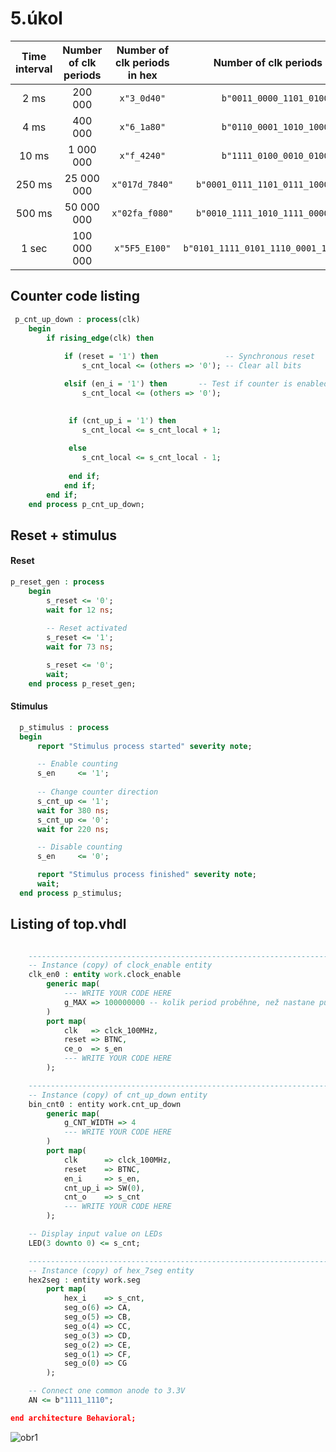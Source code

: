 # 5.úkol

   | **Time interval** | **Number of clk periods** | **Number of clk periods in hex** | **Number of clk periods in binary** |
   | :-: | :-: | :-: | :-: |
   | 2&nbsp;ms | 200 000 | `x"3_0d40"` | `b"0011_0000_1101_0100_0000"` |
   | 4&nbsp;ms | 400 000 | `x"6_1a80"` | `b"0110_0001_1010_1000_0000"` |
   | 10&nbsp;ms | 1 000 000 | `x"f_4240"` | `b"1111_0100_0010_0100_0000"` |
   | 250&nbsp;ms | 25 000 000 | `x"017d_7840"` | `b"0001_0111_1101_0111_1000_0100_0000"` |
   | 500&nbsp;ms | 50 000 000 | `x"02fa_f080"` | `b"0010_1111_1010_1111_0000_1000_0000"` |
   | 1&nbsp;sec | 100 000 000 | `x"5F5_E100"` | `b"0101_1111_0101_1110_0001_1000_0000_0000"` |
   
   ## Counter code listing
```VHDL
 p_cnt_up_down : process(clk)
    begin
        if rising_edge(clk) then
        
            if (reset = '1') then               -- Synchronous reset
                s_cnt_local <= (others => '0'); -- Clear all bits

            elsif (en_i = '1') then       -- Test if counter is enabled
                s_cnt_local <= (others => '0');
                               

             if (cnt_up_i = '1') then
                s_cnt_local <= s_cnt_local + 1;
                
             else             
                s_cnt_local <= s_cnt_local - 1;
                
             end if;
            end if;
        end if;
    end process p_cnt_up_down;
```
## Reset + stimulus

#### Reset
```vhdl
p_reset_gen : process
    begin
        s_reset <= '0';
        wait for 12 ns;
        
        -- Reset activated
        s_reset <= '1';
        wait for 73 ns;

        s_reset <= '0';
        wait;
    end process p_reset_gen;
  ```    
  #### Stimulus
  ```vhdl    
    p_stimulus : process
    begin
        report "Stimulus process started" severity note;

        -- Enable counting
        s_en     <= '1';
        
        -- Change counter direction
        s_cnt_up <= '1';
        wait for 380 ns;
        s_cnt_up <= '0';
        wait for 220 ns;

        -- Disable counting
        s_en     <= '0';

        report "Stimulus process finished" severity note;
        wait;
    end process p_stimulus;
```    
## Listing of top.vhdl
```vhdl    

    --------------------------------------------------------------------
    -- Instance (copy) of clock_enable entity
    clk_en0 : entity work.clock_enable
        generic map(
            --- WRITE YOUR CODE HERE
            g_MAX => 100000000 -- kolik period proběhne, než nastane pulz ce_o
        )
        port map(
            clk   => clck_100MHz,  
            reset => BTNC,
            ce_o  => s_en
            --- WRITE YOUR CODE HERE
        );

    --------------------------------------------------------------------
    -- Instance (copy) of cnt_up_down entity
    bin_cnt0 : entity work.cnt_up_down
        generic map(
            g_CNT_WIDTH => 4
            --- WRITE YOUR CODE HERE
        )
        port map(
            clk      => clck_100MHz,     
            reset    => BTNC,
            en_i     => s_en,
            cnt_up_i => SW(0),
            cnt_o    => s_cnt
            --- WRITE YOUR CODE HERE
        );

    -- Display input value on LEDs
    LED(3 downto 0) <= s_cnt;

    --------------------------------------------------------------------
    -- Instance (copy) of hex_7seg entity
    hex2seg : entity work.seg
        port map(
            hex_i    => s_cnt,
            seg_o(6) => CA,
            seg_o(5) => CB,
            seg_o(4) => CC,
            seg_o(3) => CD,
            seg_o(2) => CE,
            seg_o(1) => CF,
            seg_o(0) => CG
        );

    -- Connect one common anode to 3.3V
    AN <= b"1111_1110";

end architecture Behavioral;
```
![obr1](de1-cv5-counter-wf.png)

